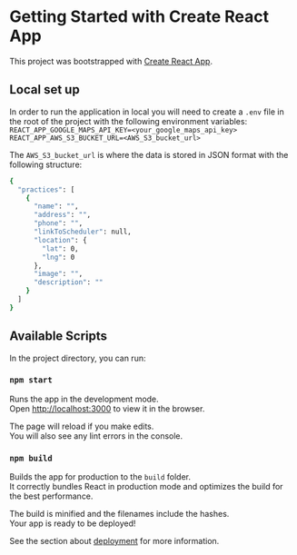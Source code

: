 # Getting Started with Create React App

This project was bootstrapped with [Create React App](https://github.com/facebook/create-react-app).

## Local set up

In order to run the application in local you will need to create a `.env` file in the root of the project with the following environment variables:
`REACT_APP_GOOGLE_MAPS_API_KEY=<your_google_maps_api_key>`
`REACT_APP_AWS_S3_BUCKET_URL=<AWS_S3_bucket_url>`

The `AWS_S3_bucket_url` is where the data is stored in JSON format with the following structure:

```sh
{
  "practices": [
    {
      "name": "",
      "address": "",
      "phone": "",
      "linkToScheduler": null,
      "location": {
        "lat": 0,
        "lng": 0
      },
      "image": "",
      "description": ""
    }
  ]
}
```

## Available Scripts

In the project directory, you can run:

### `npm start`

Runs the app in the development mode.\
Open [http://localhost:3000](http://localhost:3000) to view it in the browser.

The page will reload if you make edits.\
You will also see any lint errors in the console.

### `npm build`

Builds the app for production to the `build` folder.\
It correctly bundles React in production mode and optimizes the build for the best performance.

The build is minified and the filenames include the hashes.\
Your app is ready to be deployed!

See the section about [deployment](https://facebook.github.io/create-react-app/docs/deployment) for more information.
